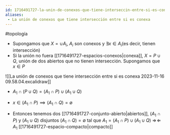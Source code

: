 ```yaml
---
id: 1716491727-la-unin-de-conexos-que-tiene-interseccin-entre-si-es-conexa
aliases:
 - La unión de conexos que tiene intersección entre si es conexa
---
```


#topología

- Supongamos que $X=\cup A_i, \; A_i \text{ son conexos y } \exists x \in A_i \text{(es decir, tienen intersección)}$
- Si la unión no fuera [[1716491727-espacios-conexos|conexa]], $X=P \cup Q$, unión de dos abiertos que no tienen intersección. Supongamos que $x \in P$

![[La unión de conexos que tiene intersección entre si es conexa 2023-11-16 09.58.04.excalidraw]]

- $A_1 \cap (P \cup Q) = (A_1 \cap P)\cup(A_1 \cup Q)$
- $x \in (A_1 \cap P) \implies (A_1 \cap Q) = \emptyset$

- Entonces tenemos dos [[1716491727-conjunto-abierto|abiertos]], ($A_1 \cap P$) y ($A_1 \cup Q$) disjuntos ($A_1 \cap Q) = \emptyset$ tal que $A_1 = (A_1 \cap P) \cup (A_1 \cup Q)$ $\Rightarrow\!\Leftarrow$ $A_1$ [[1716491727-espacio-compacto|compacto]]